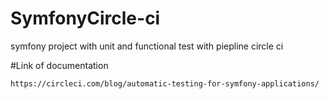 # SymfonyCircle-ci

symfony project with unit and functional test with piepline circle ci


#Link of documentation

`https://circleci.com/blog/automatic-testing-for-symfony-applications/`

